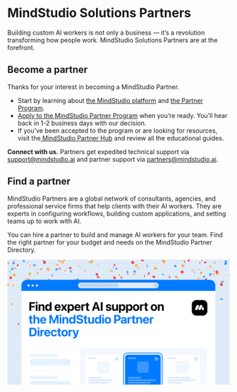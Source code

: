 # MindStudio Solutions Partners

Building custom AI workers is not only a business — it’s a revolution transforming how people work. MindStudio Solutions Partners are at the forefront.

## Become a partner

Thanks for your interest in becoming a MindStudio Partner.

* Start by learning about [the MindStudio platform](../get-started/quickstart-guide.md) and [the Partner Program](http://mindstudio.ai/partners).
* [Apply to the MindStudio Partner Program](http://mindstudio.ai/partners/apply) when you’re ready. You’ll hear back in 1-2 business days with our decision.
* If you’ve been accepted to the program or are looking for resources, visit the[ MindStudio Partner Hub](https://mindstudioai.notion.site/MindStudio-Partner-Hub-119b0c63a7ff80169038cfc43b3e0e16) and review all the educational guides.

**Connect with us.** Partners get expedited technical support via [support@mindstudio.ai](mailto:support@mindstudio.ai) and partner support via [partners@mindstudio.ai](mailto:partners@mindstudio.ai).

## Find a partner

MindStudio Partners are a global network of consultants, agencies, and professional service firms that help clients with their AI workers. They are experts in configuring workflows, building custom applications, and setting teams up to work with AI.

You can hire a partner to build and manage AI workers for your team. Find the right partner for your budget and needs on the MindStudio Partner Directory.

![1600x900-horizontal-X (2).png](<../.gitbook/assets/1600x900-horizontal-X (2).png>)
